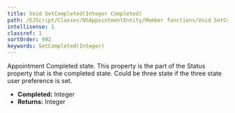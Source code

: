 ```yaml
---
title: Void SetCompleted(Integer Completed)
path: /EJScript/Classes/NSAppointmentEntity/Member functions/Void SetCompleted(Integer p_0)
intellisense: 1
classref: 1
sortOrder: 992
keywords: SetCompleted(Integer)
---
```



Appointment Completed state. This property is the part of the Status property that is the completed state. Could be three state if the three state user preference is set.



* **Completed:** Integer
* **Returns:** Integer


